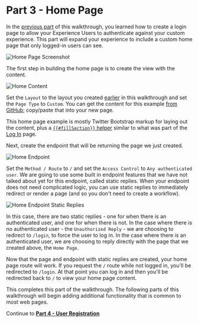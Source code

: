# Part 3 - Home Page

In the [previous part](/experiences/walkthrough/views/page-layout/) of this walkthrough, you learned how to create a login page to allow your Experience Users to authenticate against your custom experience. This part will expand your experience to include a custom home page that only logged-in users can see.

![Home Page Screenshot](/images/experiences/walkthrough/views/home-page/screenshot.png "Home Page Screenshot")

The first step in building the home page is to create the view with the content.

![Home Content](/images/experiences/walkthrough/views/home-page/home-content.png "Home Content")

Set the `Layout` to the layout you created [earlier](/experiences/walkthrough/views/page-layout/) in this walkthrough and set the `Page Type` to `Custom`. You can get the content for this example <a href="https://github.com/Losant/experience-views-walkthrough/blob/master/home-page/home.hbs" target="_blank">from GitHub</a>; copy/paste that into your new page.

This home page example is mostly Twitter Bootstrap markup for laying out the content, plus a [`{{#fillSection}}` helper](/experiences/views/#fillsection-helpers) similar to what was part of the [Log In](/experiences/walkthrough/views/log-in-page/) page.

Next, create the endpoint that will be returning the page we just created.

![Home Endpoint](/images/experiences/walkthrough/views/home-page/home-endpoint.png "Home Endpoint")

Set the `Method / Route` to `/` and set the `Access Control` to `Any authenticated user`. We are going to use some built in endpoint features that we have not talked about yet for this endpoint, called static replies. When your endpoint does not need complicated logic, you can use static replies to immediately redirect or render a page (and so you don't need to create a workflow).

![Home Endpoint Static Replies](/images/experiences/walkthrough/views/home-page/home-endpoint-static.png "Home Endpoint Static Replies")

In this case, there are two static replies - one for when there is an authenticated user, and one for when there is not. In the case where there is no authenticated user - the `Unauthorized Reply` - we are choosing to redirect to `/login`, to force the user to log in. In the case where there *is* an authenticated user, we are choosing to reply directly with the page that we created above, the `Home Page`.

Now that the page and endpoint with static replies are created, your home page route will work. If you request the `/` route while not logged in, you'll be redirected to `/login`. At that point you can log in and then you'll be redirected back to `/` to view your home page content.

This completes this part of the walkthrough. The following parts of this walkthrough will begin adding additional functionality that is common to most web pages.

Continue to **[Part 4 - User Registration](/experiences/walkthrough/views/user-registration/)**
